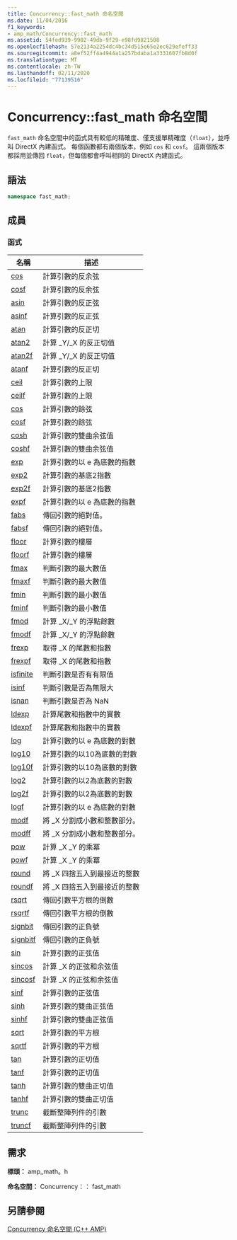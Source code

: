 ```yaml
---
title: Concurrency::fast_math 命名空間
ms.date: 11/04/2016
f1_keywords:
- amp_math/Concurrency::fast_math
ms.assetid: 54fed939-9902-49db-9f29-e98fd9821508
ms.openlocfilehash: 57e2134a2254dc4bc34d515e65e2ec629efeff33
ms.sourcegitcommit: a8ef52ff4a4944a1a257bdaba1a3331607fb8d0f
ms.translationtype: MT
ms.contentlocale: zh-TW
ms.lasthandoff: 02/11/2020
ms.locfileid: "77139516"
---
```

# <a name="concurrencyfast_math-namespace"></a>Concurrency::fast_math 命名空間

`fast_math` 命名空間中的函式具有較低的精確度、僅支援單精確度（`float`），並呼叫 DirectX 內建函式。 每個函數都有兩個版本，例如 `cos` 和 `cosf`。 這兩個版本都採用並傳回 `float`，但每個都會呼叫相同的 DirectX 內建函式。

## <a name="syntax"></a>語法

```cpp
namespace fast_math;
```

## <a name="members"></a>成員

### <a name="functions"></a>函式

|名稱|描述|
|----------|-----------------|
|[cos](concurrency-fast-math-namespace-functions.md#cos)|計算引數的反余弦|
|[cosf](concurrency-fast-math-namespace-functions.md#cosf)|計算引數的反余弦|
|[asin](concurrency-fast-math-namespace-functions.md#asin)|計算引數的反正弦|
|[asinf](concurrency-fast-math-namespace-functions.md#asinf)|計算引數的反正弦|
|[atan](concurrency-fast-math-namespace-functions.md#atan)|計算引數的反正切|
|[atan2](concurrency-fast-math-namespace-functions.md#atan2)|計算 _Y/_X 的反正切值|
|[atan2f](concurrency-fast-math-namespace-functions.md#atan2f)|計算 _Y/_X 的反正切值|
|[atanf](concurrency-fast-math-namespace-functions.md#atanf)|計算引數的反正切|
|[ceil](concurrency-fast-math-namespace-functions.md#ceil)|計算引數的上限|
|[ceilf](concurrency-fast-math-namespace-functions.md#ceilf)|計算引數的上限|
|[cos](concurrency-fast-math-namespace-functions.md#cos)|計算引數的餘弦|
|[cosf](concurrency-fast-math-namespace-functions.md#cosf)|計算引數的餘弦|
|[cosh](concurrency-fast-math-namespace-functions.md#cosh)|計算引數的雙曲余弦值|
|[coshf](concurrency-fast-math-namespace-functions.md#coshf)|計算引數的雙曲余弦值|
|[exp](concurrency-fast-math-namespace-functions.md#exp)|計算引數的以 e 為底數的指數|
|[exp2](concurrency-fast-math-namespace-functions.md#exp2)|計算引數的基底2指數|
|[exp2f](concurrency-fast-math-namespace-functions.md#exp2f)|計算引數的基底2指數|
|[expf](concurrency-fast-math-namespace-functions.md#expf)|計算引數的以 e 為底數的指數|
|[fabs](concurrency-fast-math-namespace-functions.md#fabs)|傳回引數的絕對值。|
|[fabsf](concurrency-fast-math-namespace-functions.md#fabsf)|傳回引數的絕對值。|
|[floor](concurrency-fast-math-namespace-functions.md#floor)|計算引數的樓層|
|[floorf](concurrency-fast-math-namespace-functions.md#floorf)|計算引數的樓層|
|[fmax](concurrency-fast-math-namespace-functions.md#fmax)|判斷引數的最大數值|
|[fmaxf](concurrency-fast-math-namespace-functions.md#fmaxf)|判斷引數的最大數值|
|[fmin](concurrency-fast-math-namespace-functions.md#fmin)|判斷引數的最小數值|
|[fminf](concurrency-fast-math-namespace-functions.md#fminf)|判斷引數的最小數值|
|[fmod](concurrency-fast-math-namespace-functions.md#fmod)|計算 _X/_Y 的浮點餘數|
|[fmodf](concurrency-fast-math-namespace-functions.md#fmodf)|計算 _X/_Y 的浮點餘數|
|[frexp](concurrency-fast-math-namespace-functions.md#frexp)|取得 _X 的尾數和指數|
|[frexpf](concurrency-fast-math-namespace-functions.md#frexpf)|取得 _X 的尾數和指數|
|[isfinite](concurrency-fast-math-namespace-functions.md#isfinite)|判斷引數是否有有限值|
|[isinf](concurrency-fast-math-namespace-functions.md#isinf)|判斷引數是否為無限大|
|[isnan](concurrency-fast-math-namespace-functions.md#isnan)|判斷引數是否為 NaN|
|[ldexp](concurrency-fast-math-namespace-functions.md#ldexp)|計算尾數和指數中的實數|
|[ldexpf](concurrency-fast-math-namespace-functions.md#ldexpf)|計算尾數和指數中的實數|
|[log](concurrency-fast-math-namespace-functions.md#log)|計算引數的以 e 為底數的對數|
|[log10](concurrency-fast-math-namespace-functions.md#log10)|計算引數的以10為底數的對數|
|[log10f](concurrency-fast-math-namespace-functions.md#log10f)|計算引數的以10為底數的對數|
|[log2](concurrency-fast-math-namespace-functions.md#log2)|計算引數的以2為底數的對數|
|[log2f](concurrency-fast-math-namespace-functions.md#log2f)|計算引數的以2為底數的對數|
|[logf](concurrency-fast-math-namespace-functions.md#logf)|計算引數的以 e 為底數的對數|
|[modf](concurrency-fast-math-namespace-functions.md#modf)|將 _X 分割成小數和整數部分。|
|[modff](concurrency-fast-math-namespace-functions.md#modff)|將 _X 分割成小數和整數部分。|
|[pow](concurrency-fast-math-namespace-functions.md#pow)|計算 _X _Y 的乘冪|
|[powf](concurrency-fast-math-namespace-functions.md#powf)|計算 _X _Y 的乘冪|
|[round](concurrency-fast-math-namespace-functions.md#round)|將 _X 四捨五入到最接近的整數|
|[roundf](concurrency-fast-math-namespace-functions.md#roundf)|將 _X 四捨五入到最接近的整數|
|[rsqrt](concurrency-fast-math-namespace-functions.md#rsqrt)|傳回引數平方根的倒數|
|[rsqrtf](concurrency-fast-math-namespace-functions.md#rsqrtf)|傳回引數平方根的倒數|
|[signbit](concurrency-fast-math-namespace-functions.md#signbit)|傳回引數的正負號|
|[signbitf](concurrency-fast-math-namespace-functions.md#signbitf)|傳回引數的正負號|
|[sin](concurrency-fast-math-namespace-functions.md#sin)|計算引數的正弦值|
|[sincos](concurrency-fast-math-namespace-functions.md#sincos)|計算 _X 的正弦和余弦值|
|[sincosf](concurrency-fast-math-namespace-functions.md#sincosf)|計算 _X 的正弦和余弦值|
|[sinf](concurrency-fast-math-namespace-functions.md#sinf)|計算引數的正弦值|
|[sinh](concurrency-fast-math-namespace-functions.md#sinh)|計算引數的雙曲正弦值|
|[sinhf](concurrency-fast-math-namespace-functions.md#sinhf)|計算引數的雙曲正弦值|
|[sqrt](concurrency-fast-math-namespace-functions.md#sqrt)|計算引數的平方根|
|[sqrtf](concurrency-fast-math-namespace-functions.md#sqrtf)|計算引數的平方根|
|[tan](concurrency-fast-math-namespace-functions.md#tan)|計算引數的正切值|
|[tanf](concurrency-fast-math-namespace-functions.md#tanf)|計算引數的正切值|
|[tanh](concurrency-fast-math-namespace-functions.md#tanh)|計算引數的雙曲正切值|
|[tanhf](concurrency-fast-math-namespace-functions.md#tanhf)|計算引數的雙曲正切值|
|[trunc](concurrency-fast-math-namespace-functions.md#trunc)|截斷整陣列件的引數|
|[truncf](concurrency-fast-math-namespace-functions.md#truncf)|截斷整陣列件的引數|

## <a name="requirements"></a>需求

**標頭：** amp_math。h

**命名空間：** Concurrency：： fast_math

## <a name="see-also"></a>另請參閱

[Concurrency 命名空間 (C++ AMP)](concurrency-namespace-cpp-amp.md)
